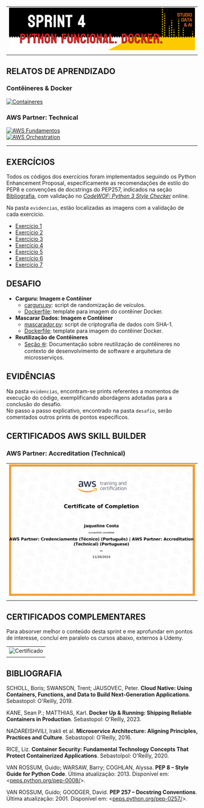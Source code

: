 #

||
|---|
|![Banner](/assets/banner-sprint4.png)|
||

## RELATOS DE APRENDIZADO

### Contêineres & Docker

[![Containeres](https://img.shields.io/badge/Guia-Containeres-ED751A)](/guide/containeres.md)  

### AWS Partner: Technical

[![AWS Fundamentos](https://img.shields.io/badge/Guia-AWS_Fundamentos-ED751A)](/guide/aws_fundamentos.md)  
[![AWS Orchestration](https://img.shields.io/badge/Guia-AWS_Orchestration-ED751A)](/guide/aws_orchestration.md)  

---

## EXERCÍCIOS

Todos os códigos dos exercícios foram implementados seguindo os Python Enhancement Proposal, especificamente as recomendações de estilo do PEP8 e convenções de docstrings do PEP257, indicados na seção [Bibliografia](#bibliografia), com validação no [*CodeWOF: Python 3 Style Checker*](https://www.codewof.co.nz/style/python3/) online.

Na pasta `evidencias`, estão localizadas as imagens com a validação de cada exercício.

- [Exercício 1](./exercicios/exercicio1.py)
- [Exercício 2](./exercicios/exercicio2.py)
- [Exercício 3](./exercicios/exercicio3.py)
- [Exercício 4](./exercicios/exercicio4.py)
- [Exercício 5](./exercicios/exercicio5.py)
- [Exercício 6](./exercicios/exercicio6.py)
- [Exercício 7](./exercicios/exercicio7.py)

## DESAFIO

- **Carguru: Imagem e Contêiner**
  - [carguru.py](./desafio/carguru/carguru.py): script de randomização de veículos.
  - [Dockerfile](./desafio/carguru/Dockerfile): template para imagem do contêiner Docker.
- **Mascarar Dados: Imagem e Contêiner**
  - [mascarador.py](./desafio/mascarador/mascarador.py): script de criptografia de dados com SHA-1.
  - [Dockerfile](./desafio/mascarador/Dockerfile): template para imagem do contêiner Docker.
- **Reutilização de Contêineres**
  - [Seção ֍](): Documentação sobre reutilização de contêineres no contexto de desenvolvimento de software e arquitetura de microsserviços.

## EVIDÊNCIAS

Na pasta `evidencias`, encontram-se prints referentes a momentos de execução do código, exemplificando abordagens adotadas para a conclusão do desafio.  
No passo a passo explicativo, encontrado na pasta `desafio`, serão comentados outros prints de pontos específicos.

## CERTIFICADOS AWS SKILL BUILDER

### AWS Partner: Accreditation (Technical)

| |
|---|
|![Certificado](certificados/certificado-aws-accred-technical.jpg)|
||

## CERTIFICADOS COMPLEMENTARES

Para absorver melhor o conteúdo desta sprint e me aprofundar em pontos de interesse, concluí em paralelo os cursos abaixo, externos à Udemy.

| |
|---|
|![Certificado](certificados/)|
||

## BIBLIOGRAFIA

SCHOLL, Boris; SWANSON,  Trent; JAUSOVEC, Peter. **Cloud Native: Using Containers, Functions, and Data to Build Next-Generation Applications**. Sebastopol: O'Reilly, 2019.

KANE, Sean P.; MATTHIAS, Karl. **Docker Up & Running: Shipping Reliable Containers in Production**. Sebastopol: O'Reilly, 2023.

NADAREISHVILI, Irakli et al. **Microservice Architecture: Aligning Principles, Practices and Culture**. Sebastopol: O'Reilly, 2016.

RICE, Liz. **Container Security: Fundamental Technology Concepts That Protect Containerized Applications**. Sebastolpol: O'Reilly, 2020.

VAN ROSSUM, Guido; WARSAW, Barry; COGHLAN, Alyssa. **PEP 8 – Style Guide for Python Code**. Última atualização: 2013. Disponível em: <[peps.python.org/pep-0008/](https://peps.python.org/pep-0008/)>.  

VAN ROSSUM, Guido; GOODGER, David. **PEP 257 – Docstring Conventions**. Última atualização: 2001. Disponível em: <[peps.python.org/pep-0257/](https://peps.python.org/pep-0257/)>.
